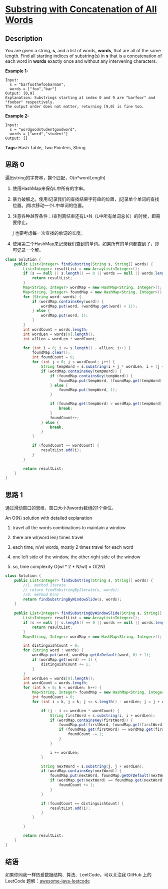 # [Substring with Concatenation of All Words][title]

## Description

You are given a string, **s**, and a list of words, **words**, that are all of the same length. Find all starting indices of substring(s) in **s** that is a concatenation of each word in **words** exactly once and without any intervening characters.

**Example 1:**

```
Input:
  s = "barfoothefoobarman",
  words = ["foo","bar"]
Output: [0,9]
Explanation: Substrings starting at index 0 and 9 are "barfoor" and "foobar" respectively.
The output order does not matter, returning [9,0] is fine too.
```

**Example 2:**

```
Input:
  s = "wordgoodstudentgoodword",
  words = ["word","student"]
Output: []
```

**Tags:** Hash Table, Two Pointers, String


## 思路 0
遍历string的字符串，挨个匹配，O(n*wordLength)

1. 使用HashMap来保存L中所有的字串。

2. 暴力破解之。使用i记录我们的查找结果字符串的位置，j记录单个单词的查找位置。j每次移动一个L中单词的位置。

3. 注意各种越界条件：i查到离结束还有L*N（L中所有单词总长）的时候，即需要停止。

    j 也要考虑每一次查找的单词的长度。

4. 使用第二个HashMap来记录我们查到的单词。如果所有的单词都查到了，即可记录一个解。

```java
class Solution {
    public List<Integer> findSubstring(String s, String[] words) {
        List<Integer> resultList = new ArrayList<Integer>();
        if (s == null || s.length() == 0 || words == null || words.length == 0) {
            return resultList;
        }
        Map<String, Integer> wordMap = new HashMap<String, Integer>();
        Map<String, Integer> foundMap = new HashMap<String, Integer>();
        for (String word: words) {
            if (wordMap.containsKey(word)) {
                wordMap.put(word, (wordMap.get(word) + 1));
            } else {
                wordMap.put(word, 1);
            }
        }
        int wordCount = words.length;
        int wordLen = words[0].length();
        int allLen = wordLen * wordCount;

        for (int i = 0; i <= s.length() - allLen; i++) {
            foundMap.clear();
            int foundCount = 0;
            for (int j = 0; j < wordCount; j++) {
                String tempWord = s.substring(i + j * wordLen, i + (j + 1) * wordLen);
                if (wordMap.containsKey(tempWord)) {
                    if (foundMap.containsKey(tempWord)) {
                        foundMap.put(tempWord, (foundMap.get(tempWord) + 1));
                    } else {
                        foundMap.put(tempWord, 1);
                    }

                    if (foundMap.get(tempWord) > wordMap.get(tempWord)) {
                        break;
                    }
                    foundCount++;
                } else {
                    break;
                }
            }

            if (foundCount == wordCount) {
                resultList.add(i);
            }
        }

        return resultList;
    }
}

```

## 思路 1
通过滑动窗口的思维，窗口大小为words数组的1个单位。

An O(N) solution with detailed explanation

1. travel all the words combinations to maintain a window

2. there are wl(word len) times travel

3. each time, n/wl words, mostly 2 times travel for each word

4. one left side of the window, the other right side of the window

5. so, time complexity O(wl * 2 * N/wl) = O(2N)


```java
class Solution {
    public List<Integer> findSubstring(String s, String[] words) {
        //1. method Iterate
        // return findSubstringByIterate(s, words);
        //2. method O(n)
        return findSubstringByWindowSlide(s, words);
    }
    
    public List<Integer> findSubstringByWindowSlide(String s, String[] words) {
        List<Integer> resultList = new ArrayList<Integer>();
        if (s == null || s.length() == 0 || words == null || words.length == 0) {
            return resultList;
        }
        Map<String, Integer> wordMap = new HashMap<String, Integer>();

        int distinguishCount = 0;
        for (String word : words) {
            wordMap.put(word, wordMap.getOrDefault(word, 0) + 1);
            if (wordMap.get(word) == 1) {
                distinguishCount += 1;
            }
        }
        int wordLen = words[0].length();
        int wordCount = words.length;
        for (int k = 0; k < wordLen; k++) {
            Map<String, Integer> foundMap = new HashMap<String, Integer>();
            int foundCount = 0;
            for (int i = k, j = k; j <= s.length() - wordLen; j = j + wordLen) {

                if (j - i >= wordLen * wordCount) {
                    String firstWord = s.substring(i, i + wordLen);
                    if (wordMap.containsKey(firstWord)) {
                        foundMap.put(firstWord, foundMap.get(firstWord) - 1);
                        if (foundMap.get(firstWord) == wordMap.get(firstWord) - 1) {
                            foundCount -= 1;
                        }
                    }

                    i += wordLen;
                }

                String nextWord = s.substring(j, j + wordLen);
                if (wordMap.containsKey(nextWord)) {
                    foundMap.put(nextWord, foundMap.getOrDefault(nextWord, 0) + 1);
                    if (wordMap.get(nextWord) == foundMap.get(nextWord)) {
                        foundCount += 1;
                    }
                }

                if (foundCount == distinguishCount) {
                    resultList.add(i);
                }
            }

        }

        return resultList;
    }
}

```


## 结语

如果你同我一样热爱数据结构、算法、LeetCode，可以关注我 GitHub 上的 LeetCode 题解：[awesome-java-leetcode][zgpeace]



[title]: https://leetcode.com/problems/substring-with-concatenation-of-all-words
[zgpeace]: https://github.com/zgpeace/awesome-java-leetcode

